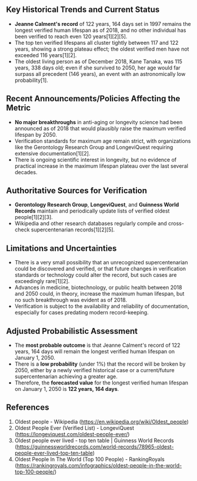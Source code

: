 ## Key Historical Trends and Current Status

- **Jeanne Calment's record** of 122 years, 164 days set in 1997 remains the longest verified human lifespan as of 2018, and no other individual has been verified to reach even 120 years[1][2][5].
- The top ten verified lifespans all cluster tightly between 117 and 122 years, showing a strong plateau effect; the oldest verified men have not exceeded 116 years[1][2].
- The oldest living person as of December 2018, Kane Tanaka, was 115 years, 338 days old; even if she survived to 2050, her age would far surpass all precedent (146 years), an event with an astronomically low probability[1].

## Recent Announcements/Policies Affecting the Metric

- **No major breakthroughs** in anti-aging or longevity science had been announced as of 2018 that would plausibly raise the maximum verified lifespan by 2050.
- Verification standards for maximum age remain strict, with organizations like the Gerontology Research Group and LongeviQuest requiring extensive documentation[1][2].
- There is ongoing scientific interest in longevity, but no evidence of practical increase in the maximum lifespan plateau over the last several decades.

## Authoritative Sources for Verification

- **Gerontology Research Group**, **LongeviQuest**, and **Guinness World Records** maintain and periodically update lists of verified oldest people[1][2][3].
- Wikipedia and other research databases regularly compile and cross-check supercentenarian records[1][2][5].

## Limitations and Uncertainties

- There is a very small possibility that an unrecognized supercentenarian could be discovered and verified, or that future changes in verification standards or technology could alter the record, but such cases are exceedingly rare[1][2].
- Advances in medicine, biotechnology, or public health between 2018 and 2050 could, in theory, increase the maximum human lifespan, but no such breakthrough was evident as of 2018.
- Verification is subject to the availability and reliability of documentation, especially for cases predating modern record-keeping.

## Adjusted Probabilistic Assessment

- The **most probable outcome** is that Jeanne Calment's record of 122 years, 164 days will remain the longest verified human lifespan on January 1, 2050.
- There is a **low probability** (under 1%) that the record will be broken by 2050, either by a newly verified historical case or a current/future supercentenarian achieving a greater age.
- Therefore, the **forecasted value** for the longest verified human lifespan on January 1, 2050 is **122 years, 164 days**.

## References

1. Oldest people - Wikipedia (https://en.wikipedia.org/wiki/Oldest_people)
2. Oldest People Ever (Verified List) - LongeviQuest (https://longeviquest.com/oldest-people-ever/)
3. Oldest people ever lived - top ten table | Guinness World Records (https://guinnessworldrecords.com/world-records/78965-oldest-people-ever-lived-top-ten-table)
5. Oldest People In The World (Top 100 People) - RankingRoyals (https://rankingroyals.com/infographics/oldest-people-in-the-world-top-100-people/)